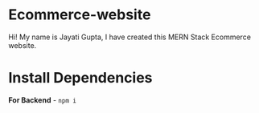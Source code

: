 # Ecommerce-website
Hi! My name is Jayati Gupta, I have created this MERN Stack Ecommerce website.

# Install Dependencies

**For Backend** - `npm i`




